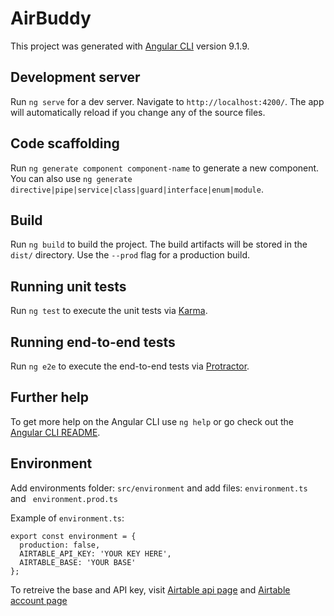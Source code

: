 # AirBuddy

This project was generated with [Angular CLI](https://github.com/angular/angular-cli) version 9.1.9.

## Development server

Run `ng serve` for a dev server. Navigate to `http://localhost:4200/`. The app will automatically reload if you change any of the source files.

## Code scaffolding

Run `ng generate component component-name` to generate a new component. You can also use `ng generate directive|pipe|service|class|guard|interface|enum|module`.

## Build

Run `ng build` to build the project. The build artifacts will be stored in the `dist/` directory. Use the `--prod` flag for a production build.

## Running unit tests

Run `ng test` to execute the unit tests via [Karma](https://karma-runner.github.io).

## Running end-to-end tests

Run `ng e2e` to execute the end-to-end tests via [Protractor](http://www.protractortest.org/).

## Further help

To get more help on the Angular CLI use `ng help` or go check out the [Angular CLI README](https://github.com/angular/angular-cli/blob/master/README.md).

## Environment

Add environments folder: `src/environment` and add files: `environment.ts` and ` environment.prod.ts`

Example of `environment.ts`: 
```
export const environment = {
  production: false,
  AIRTABLE_API_KEY: 'YOUR KEY HERE',
  AIRTABLE_BASE: 'YOUR BASE'
};
```
To retreive the base and API key, visit [Airtable api page](https://airtable.com/api) and [Airtable account page](https://airtable.com/account)
